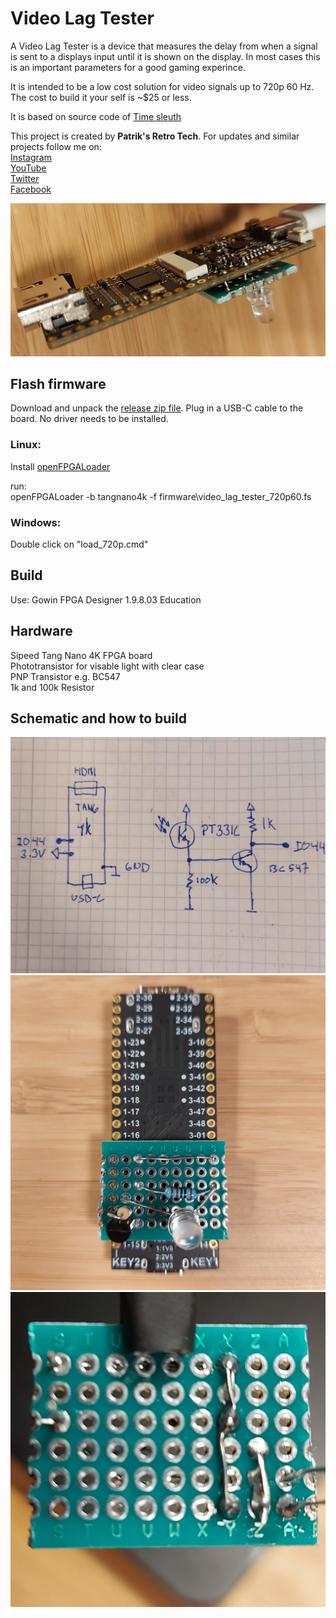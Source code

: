 # Video Lag Tester

A Video Lag Tester is a device that measures the delay from when a signal is sent to a displays input until it is shown on the display. In most cases this is an important parameters for a good gaming experince.

It is intended to be a low cost solution for video signals up to 720p 60 Hz. The cost to build it your self is ~$25 or less.

It is based on source code of [Time sleuth](https://github.com/chriz2600/time-sleuth)

This project is created by **Patrik's Retro Tech**. For updates and similar projects follow me on:\
[Instagram](https://www.instagram.com/patriksretrotech/)\
[YouTube](https://www.youtube.com/channel/UCaFWrgS4kNwspYCvaff0Wjg)\
[Twitter](https://twitter.com/patriksretrotec/)\
[Facebook](https://facebook.com/patriksretrotech)

![](images/device.jpg)

## Flash firmware
Download and unpack the [release zip file](https://github.com/pthalin/video_lag_tester/releases/latest/). Plug in a USB-C cable to the board. No driver needs to be installed.

### Linux:
Install [openFPGALoader](https://github.com/trabucayre/openFPGALoader)

run:\
openFPGALoader -b tangnano4k -f firmware\\video_lag_tester_720p60.fs

### Windows:
Double click on "load_720p.cmd"


## Build
Use: Gowin FPGA Designer 1.9.8.03 Education

## Hardware
Sipeed Tang Nano 4K FPGA board\
Phototransistor for visable light with clear case\
PNP Transistor e.g. BC547\
1k and 100k Resistor

## Schematic and how to build
![](images/schematics.jpg)
![](images/pcb_front.jpg)\
![](images/pcb_back.jpg)



